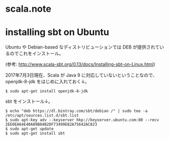 # scala.note

# installing sbt on Ubuntu

Ubuntu や Debian-based なディストリビューションでは DEB が提供されているのでこれをインストール。

(参考: http://www.scala-sbt.org/0.13/docs/Installing-sbt-on-Linux.html)

2017年7月3日現在、Scala が Java 9 に対応していないということなので、openjdk-8-jdk をはじめに入れておく↓。

```
$ sudo apt-get install openjdk-8-jdk
```

sbt をインストール↓。

```
$ echo "deb https://dl.bintray.com/sbt/debian /" | sudo tee -a /etc/apt/sources.list.d/sbt.list
$ sudo apt-key adv --keyserver hkp://keyserver.ubuntu.com:80 --recv 2EE0EA64E40A89B84B2DF73499E82A75642AC823
$ sudo apt-get update
$ sudo apt-get install sbt
```

